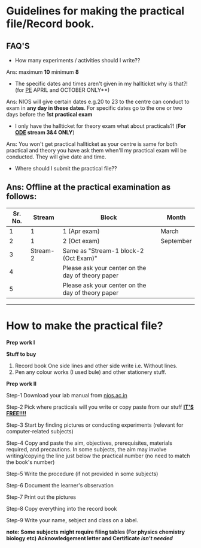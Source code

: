 # Guidelines for making the practical file/Record book.

## FAQ'S 
- How many experiments / activities should I write??

Ans: maximum **10**
     minimum **8**

- The specific dates and times aren't given in my hallticket why is that?! (for [PE](https://nios-students.pages.dev/wiki/Exams-Assignments#pe-public-examination) APRIL and  OCTOBER ONLY**)

Ans: NIOS will give certain dates e.g.20 to 23 to the centre can conduct to exam in **any day in these dates**. For specific dates go to the one or two days before the **1st practical exam**

- I only have the hallticket for theory exam what about practicals?! (**For [ODE](https://nios-students.pages.dev/wiki/Exams-Assignments#ode-on-demand-examination) stream 3&4 ONLY**)

Ans: You won't get practical hallticket as your centre is same for both practical and theory you have ask them when'll  my practical exam will be conducted. They will give date and time.

- Where should I submit the practical file??

Ans: Offline at the practical examination as follows:
-----------------------------
| Sr. No. | Stream     | Block                | Month      |
|---------|------------|----------------------|------------|
| 1       | 1          | 1 (Apr exam)          | March      |
| 2       | 1          | 2 (Oct exam)          | September  |
| 3       | Stream-2   | Same as "Stream-1 block-2 (Oct Exam)" | |
| 4       |            | Please ask your center on the day of theory paper | |
| 5       |            | Please ask your center on the day of theory paper | |
--------------------------------

# How to make the practical file?
**Prep work I**
 
**Stuff to buy**

1. Record book 
One side lines and other side write i.e. Without lines.
2. Pen any colour works (I used bule) and other stationery stuff.

**Prep work II**

Step-1 Download your lab manual from [nios.ac.in](https://nios.ac.in/online-course-material.aspx#maincontent)

Step-2 Pick where practicals will you write or copy paste from our stuff [**IT'S FREE!!!!**](https://nios-students.pages.dev/wiki/other-materials)

Step-3 Start by finding pictures or conducting experiments (relevant for computer-related subjects)

Step-4 Copy and paste the aim, objectives, prerequisites, materials required, and precautions. In some subjects, the aim may involve writing/copying the line just below the practical number (no need to match the book's number)

Step-5 Write the procedure (if not provided in some subjects)

Step-6 Document the learner's observation

Step-7 Print out the pictures

Step-8 Copy everything into the record book

Step-9 Write your name, sebject and class on a label.

**note: Some subjects might require filing tables (For physics chemistry biology etc)
Acknowledgement letter and Certificate *isn't needed***




